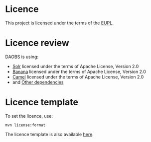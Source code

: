 # Licence

This project is licensed under the terms of the [EUPL](LICENCE.txt).

# Licence review

DAOBS is using:

* [Solr](http://lucene.apache.org/solr/) licensed under the terms of Apache License, Version 2.0
* [Banana](https://github.com/lucidworks/banana) licensed under the terms of Apache License, Version 2.0 
* [Camel](http://camel.apache.org/) licensed under the terms of Apache License, Version 2.0 
* and [Other dependencies](THIRD-PARTY.md)

# Licence template

To set the licence, use:

```
mvn license:format
```

The licence template is also available [here](doc/licence.tpl).
